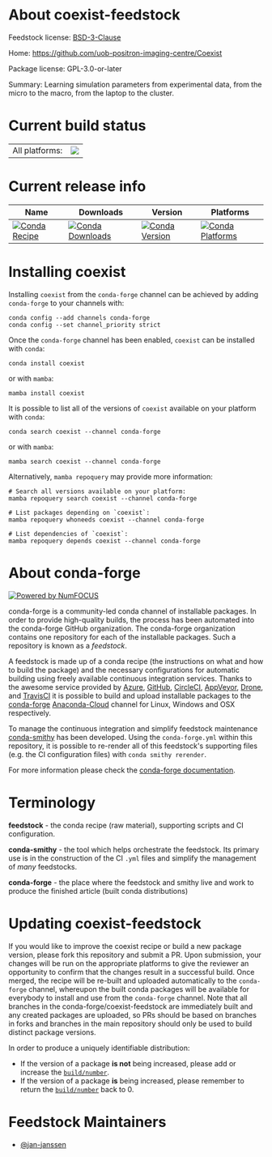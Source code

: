 About coexist-feedstock
=======================

Feedstock license: [BSD-3-Clause](https://github.com/conda-forge/coexist-feedstock/blob/main/LICENSE.txt)

Home: https://github.com/uob-positron-imaging-centre/Coexist

Package license: GPL-3.0-or-later

Summary: Learning simulation parameters from experimental data, from the micro to the macro, from the laptop to the cluster.

Current build status
====================


<table><tr><td>All platforms:</td>
    <td>
      <a href="https://dev.azure.com/conda-forge/feedstock-builds/_build/latest?definitionId=20059&branchName=main">
        <img src="https://dev.azure.com/conda-forge/feedstock-builds/_apis/build/status/coexist-feedstock?branchName=main">
      </a>
    </td>
  </tr>
</table>

Current release info
====================

| Name | Downloads | Version | Platforms |
| --- | --- | --- | --- |
| [![Conda Recipe](https://img.shields.io/badge/recipe-coexist-green.svg)](https://anaconda.org/conda-forge/coexist) | [![Conda Downloads](https://img.shields.io/conda/dn/conda-forge/coexist.svg)](https://anaconda.org/conda-forge/coexist) | [![Conda Version](https://img.shields.io/conda/vn/conda-forge/coexist.svg)](https://anaconda.org/conda-forge/coexist) | [![Conda Platforms](https://img.shields.io/conda/pn/conda-forge/coexist.svg)](https://anaconda.org/conda-forge/coexist) |

Installing coexist
==================

Installing `coexist` from the `conda-forge` channel can be achieved by adding `conda-forge` to your channels with:

```
conda config --add channels conda-forge
conda config --set channel_priority strict
```

Once the `conda-forge` channel has been enabled, `coexist` can be installed with `conda`:

```
conda install coexist
```

or with `mamba`:

```
mamba install coexist
```

It is possible to list all of the versions of `coexist` available on your platform with `conda`:

```
conda search coexist --channel conda-forge
```

or with `mamba`:

```
mamba search coexist --channel conda-forge
```

Alternatively, `mamba repoquery` may provide more information:

```
# Search all versions available on your platform:
mamba repoquery search coexist --channel conda-forge

# List packages depending on `coexist`:
mamba repoquery whoneeds coexist --channel conda-forge

# List dependencies of `coexist`:
mamba repoquery depends coexist --channel conda-forge
```


About conda-forge
=================

[![Powered by
NumFOCUS](https://img.shields.io/badge/powered%20by-NumFOCUS-orange.svg?style=flat&colorA=E1523D&colorB=007D8A)](https://numfocus.org)

conda-forge is a community-led conda channel of installable packages.
In order to provide high-quality builds, the process has been automated into the
conda-forge GitHub organization. The conda-forge organization contains one repository
for each of the installable packages. Such a repository is known as a *feedstock*.

A feedstock is made up of a conda recipe (the instructions on what and how to build
the package) and the necessary configurations for automatic building using freely
available continuous integration services. Thanks to the awesome service provided by
[Azure](https://azure.microsoft.com/en-us/services/devops/), [GitHub](https://github.com/),
[CircleCI](https://circleci.com/), [AppVeyor](https://www.appveyor.com/),
[Drone](https://cloud.drone.io/welcome), and [TravisCI](https://travis-ci.com/)
it is possible to build and upload installable packages to the
[conda-forge](https://anaconda.org/conda-forge) [Anaconda-Cloud](https://anaconda.org/)
channel for Linux, Windows and OSX respectively.

To manage the continuous integration and simplify feedstock maintenance
[conda-smithy](https://github.com/conda-forge/conda-smithy) has been developed.
Using the ``conda-forge.yml`` within this repository, it is possible to re-render all of
this feedstock's supporting files (e.g. the CI configuration files) with ``conda smithy rerender``.

For more information please check the [conda-forge documentation](https://conda-forge.org/docs/).

Terminology
===========

**feedstock** - the conda recipe (raw material), supporting scripts and CI configuration.

**conda-smithy** - the tool which helps orchestrate the feedstock.
                   Its primary use is in the construction of the CI ``.yml`` files
                   and simplify the management of *many* feedstocks.

**conda-forge** - the place where the feedstock and smithy live and work to
                  produce the finished article (built conda distributions)


Updating coexist-feedstock
==========================

If you would like to improve the coexist recipe or build a new
package version, please fork this repository and submit a PR. Upon submission,
your changes will be run on the appropriate platforms to give the reviewer an
opportunity to confirm that the changes result in a successful build. Once
merged, the recipe will be re-built and uploaded automatically to the
`conda-forge` channel, whereupon the built conda packages will be available for
everybody to install and use from the `conda-forge` channel.
Note that all branches in the conda-forge/coexist-feedstock are
immediately built and any created packages are uploaded, so PRs should be based
on branches in forks and branches in the main repository should only be used to
build distinct package versions.

In order to produce a uniquely identifiable distribution:
 * If the version of a package **is not** being increased, please add or increase
   the [``build/number``](https://docs.conda.io/projects/conda-build/en/latest/resources/define-metadata.html#build-number-and-string).
 * If the version of a package **is** being increased, please remember to return
   the [``build/number``](https://docs.conda.io/projects/conda-build/en/latest/resources/define-metadata.html#build-number-and-string)
   back to 0.

Feedstock Maintainers
=====================

* [@jan-janssen](https://github.com/jan-janssen/)

